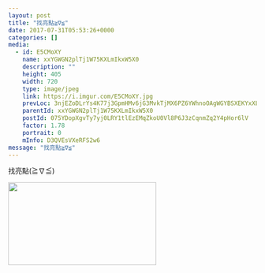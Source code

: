 ```yaml
---
layout: post
title: "找亮點≧∇≦" 
date: 2017-07-31T05:53:26+0000 
categories: [] 
media:
  - id: E5CMoXY
    name: xxYGWGN2plTj1W75KXLmIkxW5X0
    description: ""   
    height: 405
    width: 720
    type: image/jpeg
    link: https://i.imgur.com/E5CMoXY.jpg
    prevLoc: 3njEZoDLrYs4K77j3GpmHMv6jG3MvkTjMX6PZ6YWhnoOAgWGYBSXEKYxXLKjIkOljpL7MMIlZ02kwWWAu3G31XjkKoC9255yv0LnfwDZPB9q27IZyM7VR0ZBhEmY8XNJXrt9EomNZRAQcRkVJ0BwDQiklNkEW9nBTEx6lzM8kkhEAgxE8YkBFRwvzVnx7ltW78r04NQ2Uk0npRm8lyi94QvrnJPxc7Gv93MvzAIRVM7zO5mKsE0OwOKAQOHpGmY48RwvcBlo
    parentId: xxYGWGN2plTj1W75KXLmIkxW5X0
    postId: 075YDopXgvTy7yj0LRY1tlEzEMqZkoU0Vl8P6J3zCqnmZq2Y4pHor6lV
    factor: 1.78
    portrait: 0
    mInfo: D3QVEsVXeRFS2w6
message: "找亮點≧∇≦"
---
```


找亮點(≧∇≦)


[//]: #media:  
<a href="https://i.imgur.com/E5CMoXY.jpg"><img src="https://i.imgur.com/E5CMoXY.jpg" height="168" width="300" /></a> 
 
